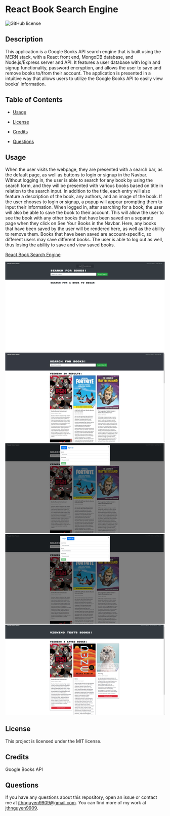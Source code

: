 # React Book Search Engine 
![GitHub license](https://img.shields.io/badge/license-MIT-blue.svg)

## Description

This application is a Google Books API search engine that is built using the MERN stack, with a React front end, MongoDB database, and Node.js/Express server and API. It features a user database with login and signup functionality, password encryption, and allows the user to save and remove books to/from their account. The application is presented in a intuitive way that allows users to utilize the Google Books API to easily view books' information.

## Table of Contents

* [Usage](#usage)

* [License](#license)

* [Credits](#credits)

* [Questions](#questions)

## Usage

When the user visits the webpage, they are presented with a search bar, as the default page, as well as buttons to login or signup in the Navbar. Without logging in, the user is able to search for any book by using the search form, and they will be presented with various books based on title in relation to the search input. In addition to the title, each entry will also feature a description of the book, any authors, and an image of the book. If the user chooses to login or signup, a popup will appear prompting them to input their information. When logged in, after searching for a book, the user will also be able to save the book to their account. This will allow the user to see the book with any other books that have been saved on a separate page when they click on See Your Books in the Navbar. Here, any books that have been saved by the user will be rendered here, as well as the ability to remove them. Books that have been saved are account-specific, so different users may save different books. The user is able to log out as well, thus losing the ability to save and view saved books.

[React Book Search Engine](https://agile-atoll-57616.herokuapp.com/)

![Alt text](./client/src/assets/screenshots/sc1.png "Application Screenshot 1")
![Alt text](./client/src/assets/screenshots/sc2.png "Application Screenshot 2")
![Alt text](./client/src/assets/screenshots/sc3.png "Application Screenshot 3")
![Alt text](./client/src/assets/screenshots/sc4.png "Application Screenshot 4")
![Alt text](./client/src/assets/screenshots/sc5.png "Application Screenshot 5")


## License

This project is licensed under the MIT license.

## Credits

Google Books API

## Questions

If you have any questions about this repository, open an issue or contact me at jthnguyen9909@gmail.com. You can find more of my work at [jthnguyen9909](https://github.com/jthnguyen9909).

